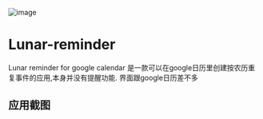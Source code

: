 ![image](https://github.com/gedoor/Lunar-reminder/raw/master/image/ic_launcher.png)
# Lunar-reminder
Lunar reminder for google calendar
是一款可以在google日历里创建按农历重复事件的应用,本身并没有提醒功能.
界面跟google日历差不多

## 应用截图
